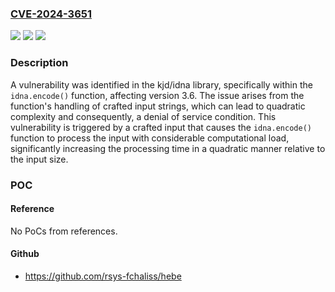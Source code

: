 ### [CVE-2024-3651](https://cve.mitre.org/cgi-bin/cvename.cgi?name=CVE-2024-3651)
![](https://img.shields.io/static/v1?label=Product&message=kjd%2Fidna&color=blue)
![](https://img.shields.io/static/v1?label=Version&message=unspecified%3C%203.7%20&color=brighgreen)
![](https://img.shields.io/static/v1?label=Vulnerability&message=CWE-400%20Uncontrolled%20Resource%20Consumption&color=brighgreen)

### Description

A vulnerability was identified in the kjd/idna library, specifically within the `idna.encode()` function, affecting version 3.6. The issue arises from the function's handling of crafted input strings, which can lead to quadratic complexity and consequently, a denial of service condition. This vulnerability is triggered by a crafted input that causes the `idna.encode()` function to process the input with considerable computational load, significantly increasing the processing time in a quadratic manner relative to the input size.

### POC

#### Reference
No PoCs from references.

#### Github
- https://github.com/rsys-fchaliss/hebe

